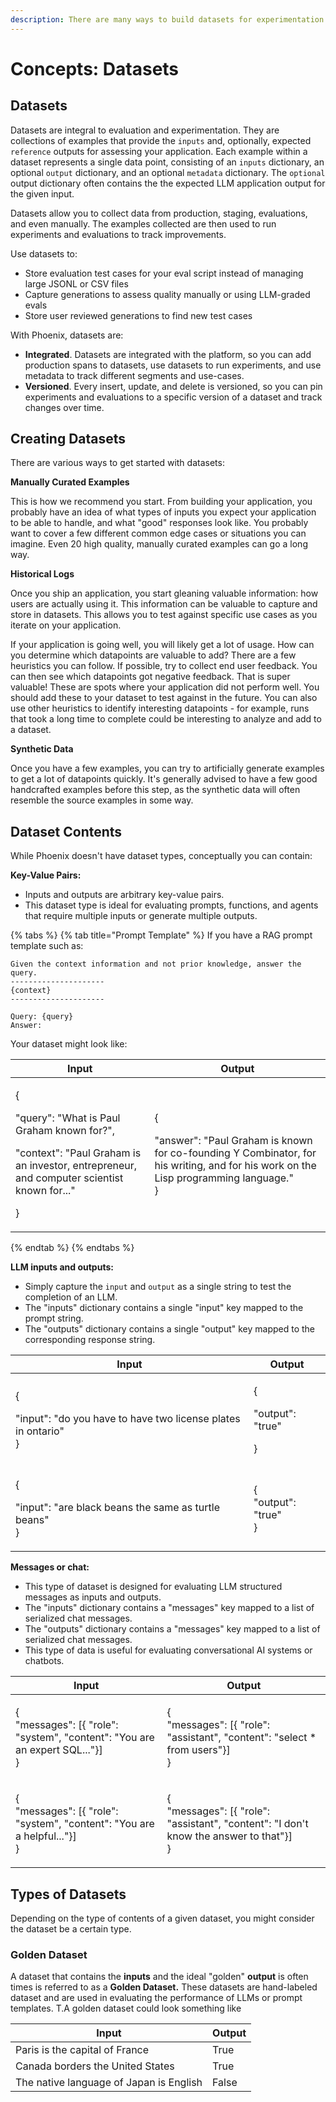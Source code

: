```yaml
---
description: There are many ways to build datasets for experimentation and evaluation.
---
```


# Concepts: Datasets

## Datasets

Datasets are integral to evaluation and experimentation. They are collections of examples that provide the `inputs` and, optionally, expected `reference` outputs for assessing your application. Each example within a dataset represents a single data point, consisting of an `inputs` dictionary, an optional `output` dictionary, and an optional `metadata` dictionary. The `optional` output dictionary often contains the the expected LLM application output for the given input.

Datasets allow you to collect data from production, staging, evaluations, and even manually. The examples collected are then used to run experiments and evaluations to track improvements.

Use datasets to:

* Store evaluation test cases for your eval script instead of managing large JSONL or CSV files
* Capture generations to assess quality manually or using LLM-graded evals
* Store user reviewed generations to find new test cases

With Phoenix, datasets are:

* **Integrated**. Datasets are integrated with the platform, so you can add production spans to datasets, use datasets to run experiments, and use metadata to track different segments and use-cases.
* **Versioned**. Every insert, update, and delete is versioned, so you can pin experiments and evaluations to a specific version of a dataset and track changes over time.

## Creating Datasets

There are various ways to get started with datasets:

**Manually Curated Examples**

This is how we recommend you start. From building your application, you probably have an idea of what types of inputs you expect your application to be able to handle, and what "good" responses look like. You probably want to cover a few different common edge cases or situations you can imagine. Even 20 high quality, manually curated examples can go a long way.

**Historical Logs**

Once you ship an application, you start gleaning valuable information: how users are actually using it. This information can be valuable to capture and store in datasets. This allows you to test against specific use cases as you iterate on your application.

If your application is going well, you will likely get a lot of usage. How can you determine which datapoints are valuable to add? There are a few heuristics you can follow. If possible, try to collect end user feedback. You can then see which datapoints got negative feedback. That is super valuable! These are spots where your application did not perform well. You should add these to your dataset to test against in the future. You can also use other heuristics to identify interesting datapoints - for example, runs that took a long time to complete could be interesting to analyze and add to a dataset.

**Synthetic Data**

Once you have a few examples, you can try to artificially generate examples to get a lot of datapoints quickly. It's generally advised to have a few good handcrafted examples before this step, as the synthetic data will often resemble the source examples in some way.

## Dataset Contents

While Phoenix doesn't have dataset types, conceptually you can contain:

**Key-Value Pairs:**

* Inputs and outputs are arbitrary key-value pairs.
* This dataset type is ideal for evaluating prompts, functions, and agents that require multiple inputs or generate multiple outputs.

{% tabs %}
{% tab title="Prompt Template" %}
If you have a RAG prompt template such as:

```
Given the context information and not prior knowledge, answer the query.
---------------------
{context}
---------------------

Query: {query}
Answer:  
```

Your dataset might look like:

| Input                                                                                                                                                              | Output                                                                                                                                                 |
| ------------------------------------------------------------------------------------------------------------------------------------------------------------------ | ------------------------------------------------------------------------------------------------------------------------------------------------------ |
| <p>{</p><p>"query": "What is Paul Graham known for?",</p><p>"context": "Paul Graham is an investor, entrepreneur, and computer scientist known for..."</p><p>}</p> | <p>{</p><p>"answer": "Paul Graham is known for co-founding Y Combinator, for his writing, and for his work on the Lisp programming language."<br>}</p> |
{% endtab %}
{% endtabs %}

**LLM inputs and outputs:**

* Simply capture the `input` and `output` as a single string to test the completion of an LLM.
* The "inputs" dictionary contains a single "input" key mapped to the prompt string.
* The "outputs" dictionary contains a single "output" key mapped to the corresponding response string.

| Input                                                                            | Output                                  |
| -------------------------------------------------------------------------------- | --------------------------------------- |
| <p>{</p><p>"input": "do you have to have two license plates in ontario"<br>}</p> | <p>{</p><p>"output": "true"</p><p>}</p> |
| <p>{</p><p>"input": "are black beans the same as turtle beans"<br>}</p>          | <p>{<br>"output": "true"<br>}</p>       |

**Messages or chat:**

* This type of dataset is designed for evaluating LLM structured messages as inputs and outputs.
* The "inputs" dictionary contains a "messages" key mapped to a list of serialized chat messages.
* The "outputs" dictionary contains a "messages" key mapped to a list of serialized chat messages.
* This type of data is useful for evaluating conversational AI systems or chatbots.

| Input                                                                                     | Output                                                                                              |
| ----------------------------------------------------------------------------------------- | --------------------------------------------------------------------------------------------------- |
| <p>{<br>"messages": [{ "role": "system", "content": "You are an expert SQL..."}]<br>}</p> | <p>{<br>"messages": [{ "role": "assistant", "content": "select * from users"}]<br>}</p>             |
| <p>{<br>"messages": [{ "role": "system", "content": "You are a helpful..."}]<br>}</p>     | <p>{<br>"messages": [{ "role": "assistant", "content": "I don't know the answer to that"}]<br>}</p> |

## Types of Datasets

Depending on the type of contents of a given dataset, you might consider the dataset be a certain type.&#x20;

### Golden Dataset

A dataset that contains the **inputs** and the ideal "golden" **output** is often times is referred to as a **Golden Dataset.** These datasets are hand-labeled dataset and are used in evaluating the performance of LLMs or prompt templates. T.A golden dataset could look something like

| Input                                   | Output |
| --------------------------------------- | ------ |
| Paris is the capital of France          | True   |
| Canada borders the United States        | True   |
| The native language of Japan is English | False  |



